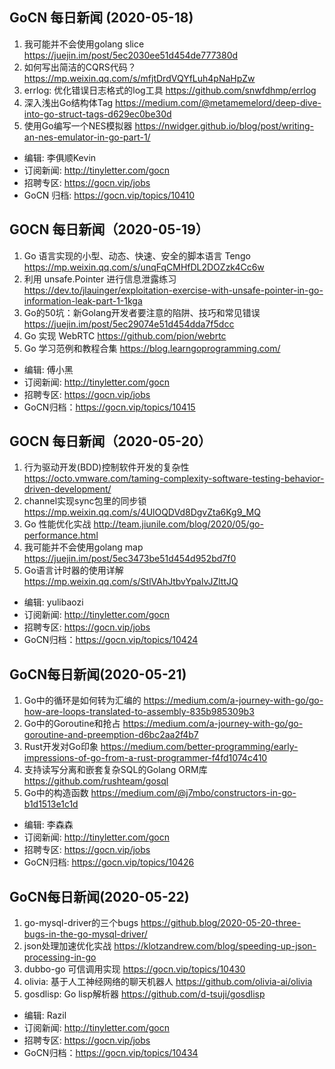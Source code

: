 ## GoCN 每日新闻 (2020-05-18)

1. 我可能并不会使用golang slice https://juejin.im/post/5ec2030ee51d454de777380d
2. 如何写出简洁的CQRS代码？ https://mp.weixin.qq.com/s/mfjtDrdVQYfLuh4pNaHpZw
3. errlog: 优化错误日志格式的log工具 https://github.com/snwfdhmp/errlog
4. 深入浅出Go结构体Tag https://medium.com/@metamemelord/deep-dive-into-go-struct-tags-d629ec0be30d
5. 使用Go编写一个NES模拟器 https://nwidger.github.io/blog/post/writing-an-nes-emulator-in-go-part-1/

* 编辑: 李俱顺Kevin
* 订阅新闻: http://tinyletter.com/gocn
* 招聘专区: https://gocn.vip/jobs
* GoCN 归档: https://gocn.vip/topics/10410

## GOCN 每日新闻（2020-05-19）

1. Go 语言实现的小型、动态、快速、安全的脚本语言 Tengo https://mp.weixin.qq.com/s/unqFqCMHfDL2DOZzk4Cc6w
2. 利用 unsafe.Pointer 进行信息泄露练习 https://dev.to/jlauinger/exploitation-exercise-with-unsafe-pointer-in-go-information-leak-part-1-1kga
3. Go的50坑：新Golang开发者要注意的陷阱、技巧和常见错误 https://juejin.im/post/5ec29074e51d454dda7f5dcc
4. Go 实现 WebRTC https://github.com/pion/webrtc
5. Go 学习范例和教程合集 https://blog.learngoprogramming.com/

- 编辑: 傅小黑
- 订阅新闻: http://tinyletter.com/gocn
- 招聘专区: https://gocn.vip/jobs
- GoCN归档：https://gocn.vip/topics/10415


## GOCN 每日新闻（2020-05-20）

1. 行为驱动开发(BDD)控制软件开发的复杂性 https://octo.vmware.com/taming-complexity-software-testing-behavior-driven-development/
2. channel实现sync包里的同步锁 https://mp.weixin.qq.com/s/4UlOQDVd8DgvZta6Kg9_MQ
3. Go 性能优化实战 http://team.jiunile.com/blog/2020/05/go-performance.html
4. 我可能并不会使用golang map https://juejin.im/post/5ec3473be51d454d952bd7f0
5. Go语言计时器的使用详解 https://mp.weixin.qq.com/s/StlVAhJtbvYpalvJZlttJQ


- 编辑: yulibaozi
- 订阅新闻: http://tinyletter.com/gocn
- 招聘专区: https://gocn.vip/jobs
- GoCN归档：https://gocn.vip/topics/10424

## GoCN每日新闻(2020-05-21)

1. Go中的循环是如何转为汇编的 https://medium.com/a-journey-with-go/go-how-are-loops-translated-to-assembly-835b985309b3
2. Go中的Goroutine和抢占 https://medium.com/a-journey-with-go/go-goroutine-and-preemption-d6bc2aa2f4b7
3. Rust开发对Go印象 https://medium.com/better-programming/early-impressions-of-go-from-a-rust-programmer-f4fd1074c410
4. 支持读写分离和嵌套复杂SQL的Golang ORM库 https://github.com/rushteam/gosql
5. Go中的构造函数 https://medium.com/@j7mbo/constructors-in-go-b1d1513e1c1d

- 编辑: 李森森
- 订阅新闻: http://tinyletter.com/gocn
- 招聘专区: https://gocn.vip/jobs
- GoCN归档: https://gocn.vip/topics/10426

## GoCN每日新闻(2020-05-22)

1. go-mysql-driver的三个bugs https://github.blog/2020-05-20-three-bugs-in-the-go-mysql-driver/
2. json处理加速优化实战 https://klotzandrew.com/blog/speeding-up-json-processing-in-go
3. dubbo-go 可信调用实现 https://gocn.vip/topics/10430
4. olivia: 基于人工神经网络的聊天机器人 https://github.com/olivia-ai/olivia
5. gosdlisp: Go lisp解析器 https://github.com/d-tsuji/gosdlisp

- 编辑: Razil
- 订阅新闻: http://tinyletter.com/gocn
- 招聘专区: https://gocn.vip/jobs
- GoCN归档：https://gocn.vip/topics/10434
